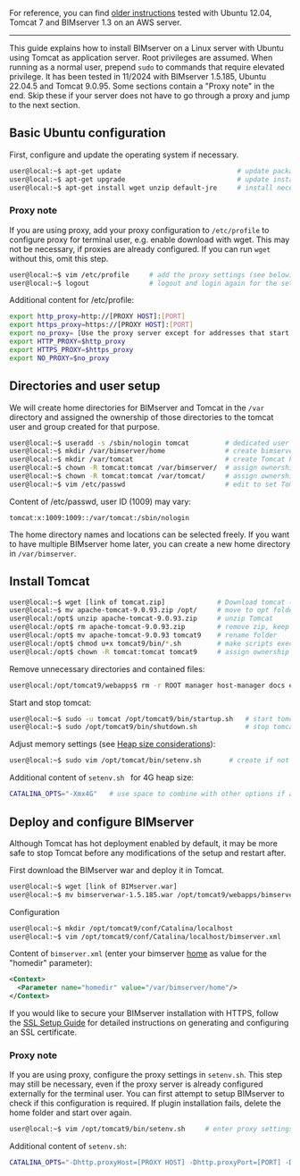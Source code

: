 
For reference, you can find [older instructions](Install-on-Ubuntu.md) tested with Ubuntu 12.04, Tomcat 7 and BIMserver 1.3 on an AWS server.

---

This guide explains how to install BIMserver on a Linux server with Ubuntu using Tomcat as application server. Root privileges are assumed. When running as a normal user, prepend `sudo` to commands that require elevated privilege. It has been tested in 11/2024 with BIMserver 1.5.185, Ubuntu 22.04.5 and Tomcat 9.0.95. Some sections contain a "Proxy note" in the end. Skip these if your server does not have to go through a proxy and jump to the next section.

## Basic Ubuntu configuration

First, configure and update the operating system if necessary.

```bash
user@local:~$ apt-get update                             # update package list
user@local:~$ apt-get upgrade                            # update installed packages to latest version
user@local:~$ apt-get install wget unzip default-jre     # install necessary packages
```

### Proxy note

If you are using proxy, add your proxy configuration to `/etc/profile` to configure proxy for terminal user, e.g. enable download with wget. This may not be necessary, if proxies are already configured. If you can run `wget` without this, omit this step.

```bash
user@local:~$ vim /etc/profile     # add the proxy settings (see below)
user@local:~$ logout               # logout and login again for the settings to take effect
```

Additional content for /etc/profile:

```sh
export http_proxy=http://[PROXY HOST]:[PORT]
export https_proxy=https://[PROXY HOST]:[PORT]
export no_proxy= [Use the proxy server except for addresses that start with the following entries]
export HTTP_PROXY=$http_proxy
export HTTPS_PROXY=$https_proxy
export NO_PROXY=$no_proxy
```

## Directories and user setup

We will create home directories for BIMserver and Tomcat in the `/var` directory and assigned the ownership of those directories to the tomcat user and group created for that purpose.

```sh
user@local:~$ useradd -s /sbin/nologin tomcat         # dedicated user for tomcat without shell access
user@local:~$ mkdir /var/bimserver/home               # create bimserver home (
user@local:~$ mkdir /var/tomcat                       # create Tomcat home directory for the Tomcat user
user@local:~$ chown -R tomcat:tomcat /var/bimserver/  # assign ownership to tomcat user and group
user@local:~$ chown -R tomcat:tomcat /var/tomcat/     # assign ownership to tomcat user and group
user@local:~$ vim /etc/passwd                         # edit to set Tomcat home (see below)
```

Content of /etc/passwd, user ID (1009) may vary:

```passwd
tomcat:x:1009:1009::/var/tomcat:/sbin/nologin
```

The home directory names and locations can be selected freely.
If you want to have multiple BIMserver home later, you can create a new home directory in `/var/bimserver`.

## Install Tomcat

```sh
user@local:~$ wget [link of tomcat.zip]             # Download tomcat (Make sure you replace this with the latest release!)
user@local:~$ mv apache-tomcat-9.0.93.zip /opt/     # move to opt folder (folder for additional software installations)
user@local:/opt$ unzip apache-tomcat-9.0.93.zip     # unzip Tomcat
user@local:/opt$ rm apache-tomcat-9.0.93.zip        # remove zip, keep exploded folder
user@local:/opt$ mv apache-tomcat-9.0.93 tomcat9    # rename folder
user@local:/opt$ chmod u+x tomcat9/bin/*.sh         # make scripts executable
user@local:/opt$ chown -R tomcat:tomcat tomcat9     # assign ownership to tomcat user and group
```

Remove unnecessary directories and contained files:

```sh
user@local:/opt/tomcat9/webapps$ rm -r ROOT manager host-manager docs examples
```

Start and stop tomcat:

```sh
user@local:~$ sudo -u tomcat /opt/tomcat9/bin/startup.sh   # start tomcat under dedicated user
user@local:~$ sudo /opt/tomcat9/bin/shutdown.sh            # stop tomcat
```

Adjust memory settings (see [Heap size considerations](#considerations-for-choosing-the-heap-size)):

```sh
user@local:~$ sudo vim /opt/tomcat/bin/setenv.sh       # create if not existing and edit
```

Additional content of `setenv.sh ` for 4G heap size:

````sh
CATALINA_OPTS="-Xmx4G"   # use space to combine with other options if any
````

## Deploy and configure BIMserver

Although Tomcat has hot deployment enabled by default, it may be more safe to stop Tomcat before any modifications of the setup and restart after.

First download the BIMserver war and deploy it in Tomcat.

```sh
user@local:~$ wget [link of BIMserver.war]                                       # Download BIMserver
user@local:~$ mv bimserverwar-1.5.185.war /opt/tomcat9/webapps/bimserver.war     # move to webapps folder
```

Configuration

```sh
user@local:~$ mkdir /opt/tomcat9/conf/Catalina/localhost               # might already exist
user@local:~$ vim /opt/tomcat9/conf/Catalina/localhost/bimserver.xml   # configure bimserver homedir (see below)
```

Content of `bimserver.xml` (enter your bimserver [home](#directories-and-user-setup) as value for the "homedir" parameter):

```xml
<Context>
  <Parameter name="homedir" value="/var/bimserver/home"/>
</Context>
```

If you would like to secure your BIMserver installation with HTTPS, follow the [SSL Setup Guide](SSL-setup) for detailed instructions on generating and configuring an SSL certificate.


### Proxy note

If you are using proxy, configure the proxy settings in `setenv.sh`. This step may still be necessary, even if the proxy server is already configured externally for the terminal user. You can first attempt to setup BIMserver to check if this configuration is required. If plugin installation fails, delete the home folder and start over again.

```sh
user@local:~$ vim /opt/tomcat9/bin/setenv.sh     # enter proxy settings for Tomcat
```

Additional content of `setenv.sh`:

```sh
CATALINA_OPTS="-Dhttp.proxyHost=[PROXY HOST] -Dhttp.proxyPort=[PORT] -Dhttps.proxyHost=[PROXY HOST] -Dhttps.proxyPort=[PORT]"
```
